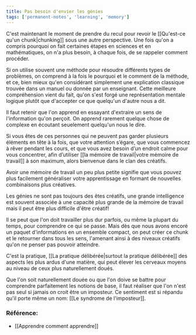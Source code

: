```yaml
---
title: Pas besoin d'envier les génies
tags: ['permanent-notes', 'learning', 'memory']
---
```


C'est maintenant le moment de prendre du recul pour revoir le [[Qu'est-ce qu'un chunk|chunking]] sous une autre perspective. Une fois qu'on a compris pourquoi on fait certaines étapes en sciences et en mathématiques, on n'a plus besoin, à chaque fois, de se rappeler comment procéder. 

Si on utilise souvent une méthode pour résoudre différents types de problèmes, on comprend à la fois le pourquoi et le comment de la méthode, et ce, bien mieux qu'en considérant simplement une explication classique trouvée dans un manuel ou donnée par un enseignant. Cette meilleure compréhension vient du fait, qu'on s'est forgé une représentation mentale logique plutôt que d'accepter ce que quelqu'un d'autre nous a dit. 

Il faut retenir que l'on apprend en essayant d'extraire un sens de l'information qu'on perçoit. On apprend rarement quelque chose de complexe en écoutant seuelement quelqu'un nous le dire. 

Si vous êtes de ces personnes qui ne peuvent pas garder plusieurs éléments en tête à la fois, que votre attention s’égare, que vous commencez à rêver pendant les cours, et que vous avez besoin d’un endroit calme pour vous concentrer, afin d’utiliser [[la mémoire de travail|votre mémoire de travail]] à son maximum, alors bienvenue dans le clan des créatifs. 

Avoir une mémoire de travail un peu plus petite signifie que vous pouvez plus facilement généraliser votre apprentissage en formant de nouvelles combinaisons plus créatives.

Les génies ne sont pas toujours des êtes créatifs, une grande intelligence est souvent associée à une capacité plus grande de la mémoire de travail mais il peut être plus difficile d'être créatif!  

Il se peut que l'on doit travailler plus dur parfois, ou même la plupart du temps, pour comprendre ce qui se passe. Mais dès que nous avons encoré un paquet d'informations en un ensemble compact, on peut créer ce chunk et le retourner dans tous les sens, l'amenant ainsi à des niveaux créatifs qu'on ne penser pas pouvoir atteindre. 

C'est la pratique, [[La pratique délibérée|surtout la pratique délibérée]] des aspects les plus ardus d'une matière, qui peut élever les cerveaux moyens au niveau de ceux plus naturellement doués. 

Que l'on soit naturellement douée ou que l'on doive se battre pour comprendre parfaitement les notions de base, il faut réaliser que l'on n'est pas seul si jamais on croit être un imposteur. Ce sentiment est si répandu qu'il porte même un nom: [[Le syndrome de l'imposteur]].


### Référence: 
- [[Apprendre comment apprendre]]